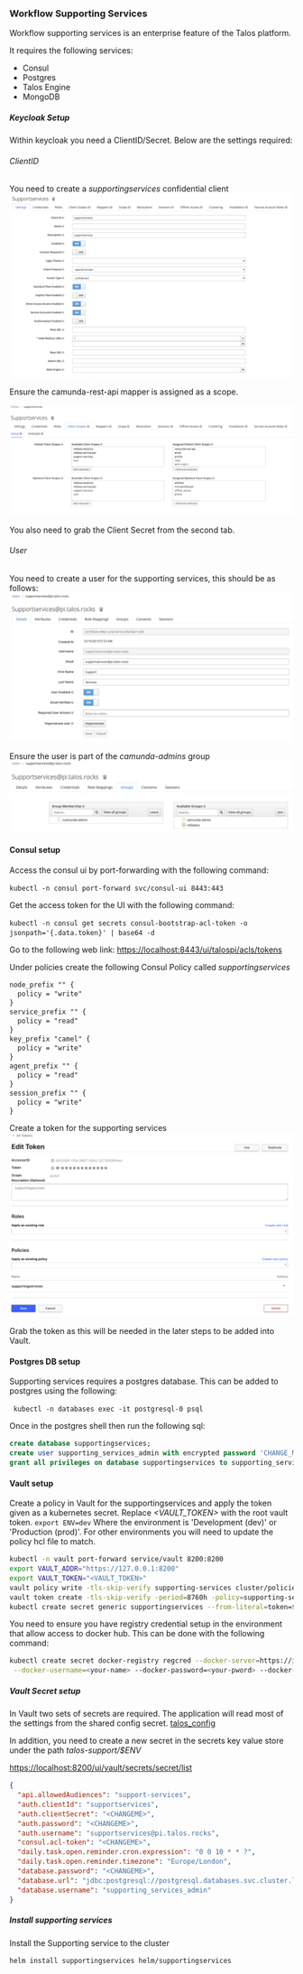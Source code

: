 ### Workflow Supporting Services

Workflow supporting services is an enterprise feature of the Talos platform.

It requires the following services:
* Consul
* Postgres
* Talos Engine
* MongoDB


##### Keycloak Setup

Within keycloak you need a ClientID/Secret. Below are the settings required:

###### ClientID

You need to create a *supportingservices* confidential client
![](../images/supportingservices/keycloak_client1.png)

Ensure the camunda-rest-api mapper is assigned as a scope.

![](../images/supportingservices/keycloak_client2.png)

You also need to grab the Client Secret from the second tab.


###### User

You need to create a user for the supporting services, this should be as follows:
![](../images/supportingservices/keycloak_user1.png)

Ensure the user is part of the *camunda-admins* group
![](../images/supportingservices/keycloak_user2.png)

 
#### Consul setup

Access the consul ui by port-forwarding with the following command:

`kubectl -n consul port-forward svc/consul-ui 8443:443`

Get the access token for the UI with the following command:

`kubectl -n consul get secrets consul-bootstrap-acl-token -o jsonpath='{.data.token}' | base64 -d`

Go to the following web link: [https://localhost:8443/ui/talospi/acls/tokens](https://localhost:8443/ui/talospi/acls/tokens)

Under policies create the following Consul Policy called *supportingservices*
```hcl
node_prefix "" {
  policy = "write"
}
service_prefix "" {
  policy = "read"
}
key_prefix "camel" {
  policy = "write"
}
agent_prefix "" {
  policy = "read"
}
session_prefix "" {
  policy = "write"
}
```

Create a token for the supporting services
![](../images/supportingservices/consul.png)

Grab the token as this will be needed in the later steps to be added into Vault.

#### Postgres DB setup

Supporting services requires a postgres database. This can be added to postgres using the following:

` kubectl -n databases exec -it postgresql-0 psql`

Once in the postgres shell then run the following sql:

```sql
create database supportingservices;
create user supporting_services_admin with encrypted password 'CHANGE_ME';
grant all privileges on database supportingservices to supporting_services_admin;
```


#### Vault setup

Create a policy in Vault for the supportingservices and apply the token given as a kubernetes secret. 
Replace *<VAULT_TOKEN>* with the root vault token. `export ENV=dev` Where the environment is 'Development (dev)' or 
'Production (prod)'. For other environments you will need to update the policy hcl file to match.

```bash
kubectl -n vault port-forward service/vault 8200:8200
export VAULT_ADDR="https://127.0.0.1:8200"
export VAULT_TOKEN="<VAULT_TOKEN>"
vault policy write -tls-skip-verify supporting-services cluster/policies/supporting-services-${ENV}.hcl
vault token create -tls-skip-verify -period=8760h -policy=supporting-services -explicit-max-ttl=8760h
kubectl create secret generic supportingservices --from-literal=token=$TOKEN
```


You need to ensure you have registry credential setup in the environment that allow access to docker hub. 
This can be done with the following command:

```bash
kubectl create secret docker-registry regcred --docker-server=https://index.docker.io/v1/ \
 --docker-username=<your-name> --docker-password=<your-pword> --docker-email=<your-email>
```

##### Vault Secret setup

In Vault two sets of secrets are required. The application will read most of the settings from the shared config secret.
[talos_config](talos_config.md)

In addition, you need to create a new secret in the secrets key value store under the path
*talos-support/$ENV* 

[https://localhost:8200/ui/vault/secrets/secret/list](https://localhost:8200/ui/vault/secrets/secret/list)

```json
{
  "api.allowedAudiences": "support-services",
  "auth.clientId": "supportservices",
  "auth.clientSecret": "<CHANGEME>",
  "auth.password": "<CHANGEME>",
  "auth.username": "supportservices@pi.talos.rocks",
  "consul.acl-token": "<CHANGEME>",
  "daily.task.open.reminder.cron.expression": "0 0 10 * * ?",
  "daily.task.open.reminder.timezone": "Europe/London",
  "database.password": "<CHANGEME>",
  "database.url": "jdbc:postgresql://postgresql.databases.svc.cluster.local:5432/supportingservices?sslmode=prefer&currentSchema=public",
  "database.username": "supporting_services_admin"
}
```


##### Install supporting services

Install the Supporting service to the cluster

```bash
helm install supportingservices helm/supportingservices
```
